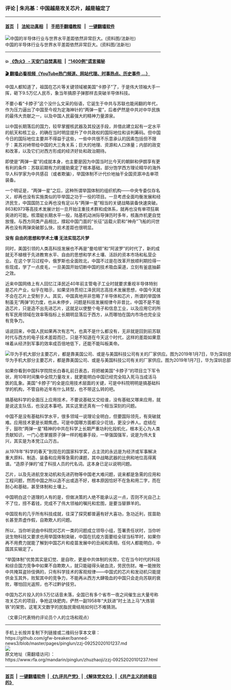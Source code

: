 ### 评论 | 朱兆基：中国越是攻关芯片，越是输定了
------------------------

#### [首页](https://github.com/gfw-breaker/banned-news3/blob/master/README.md) &nbsp;&nbsp;|&nbsp;&nbsp; [法轮功真相](https://github.com/begood0513/basic/blob/master/README.md)  &nbsp;&nbsp;|&nbsp;&nbsp; [手把手翻墙教程](https://github.com/gfw-breaker/guides/wiki)  &nbsp;&nbsp;|&nbsp;&nbsp; [一键翻墙软件](https://github.com/gfw-breaker/nogfw/blob/master/README.md)  



<div id="headerimg">
 <img alt="中国的半导体行业与世界水平差距依然非常巨大。(资料图/法新社)" src="https://www.rfa.org/mandarin/yataibaodao/gangtai/hx2-12062019103453.html/AFPdb8fbc-7c6a-11e9.jpg/@@images/8026d2e7-e5a3-42d5-b267-b1c32e8d0a80.jpeg" title="中国的半导体行业与世界水平差距依然非常巨大。(资料图/法新社)"/>
 <div id="headerimgcontents">
  <div id="headerimgcaption">
   <span>
    中国的半导体行业与世界水平差距依然非常巨大。(资料图/法新社)
   </span>
   <!-- zoomattribute -->
  </div>
  <!-- headerimgcaption -->
 </div>
 <!-- headerimagecontents -->
</div>

<hr/>


#### 💥 [《伪火》 - 天安门自焚真相 ](http://158.247.195.190:10000/videos/blog/weihuo.html)&nbsp; |&nbsp; [“1400例”谎言揭秘  ](http://158.247.195.190:10000/videos/blog/jiexi1400.html)

#### [ 🎬  翻墙必看视频（YouTube热门频道、网站代理、时事热点、历史事件 ...）](https://github.com/gfw-breaker/links/blob/master/banned.md)

<div id="storytext">
 <div>
  <div class="slot_header">
  </div>
 </div>
 <p>
 </p>
 <p align="left">
  中国人都知道了，祖国在芯片等关键领域被美国“卡脖子”了，于是伟大领袖大手一挥，砸下9.5万亿人民币，象当年搞原子弹那样去突破半导体科技。
 </p>
 <p align="left">
  不要小看“卡脖子”这个没什么文采的俗语，它诞生于中共与苏联也能闹翻的年代，作为压力逼出了中国至今视为定海神针的“两弹一星”，后者俨然是中共对中华民族的最伟大贡献之一，以及中国人民最强大的精神力量源泉。
 </p>
 <p align="left">
  以中国长期落后的国力，较早掌握核武器及其投送手段，并借此建立起有一定水平的航天和核工业，的确在当时明显提升了中共政权的国际地位和谈判筹码。但中国今日的国际地位主要并不得益于这些，一些中共很不乐意承认的因素包括但不限于：美苏对峙带给中国的大三角关系；巨大的地理、资源和人口体量；内部的政变和改革，以及它们对西方形成的经济好处和政治期待。
 </p>
 <p align="left">
  即使是“两弹一星”的成就本身，也主要是因为中国当时比今天的朝鲜和伊朗享有更有利的条件：苏联前期有力的援助奠定了根本基础，部分饱学西方理论精华的海外华人科学家为中共感召（或者欺骗），举国体制不计代价地抽干全国资源冲击单项装备。
 </p>
 <p align="left">
  一个明证是，“两弹一星”之后，这种所谓举国体制的组织机构——中央专委仅存名义，却再也没有实施类似的毕举国之功于一役的项目。一旦考虑全面均衡发展和经济民生，中国国防工业再也没有足以与“两弹一星”相当的关键战略装备快速突破。863和973等高技术发展计划一旦开始注重技术群和成体系，就再也没有单项狂飙突进的可能。核潜艇长期水平一般，陆基机动洲际导弹历时多年，核轰炸机更自觉放慢。与西方同类产品相比，撑起中国门面的“长征”运载火箭和“神舟”飞船的问世再也没有两弹突破那么快，技术差距也很明显。
 </p>
 <p align="left">
  <b>
   没有
  </b>
  <b>
   自由的思想和学术土壤
  </b>
  <b>
   无法实现芯片梦
  </b>
 </p>
 <p align="left">
  同时，美国引领的人类高科技发展也不再是“曼哈顿”和“阿波罗”的时代了，新的成就无不植根于先进教育水平、自由的思想和学术土壤、活跃的资本市场和私营企业。在这个学习过程中，俄罗斯也全面败北，中国不过是在改革开放顺利期捡得一些现成，学了一点皮毛，一旦美国开始切断中国的技术吸血渠道，立刻有釜底抽薪之效。
 </p>
 <p align="left">
  近来中国网络上有人回忆江泽民近40年前主管电子工业时就要求重视半导体特别是芯片产业，似乎在暗示，如果坚持贯彻江泽民同志高技术发展思想，中国今天就不会在芯片上受制于人。其实，中国真地并非忽略了半导体和芯片，所谓的举国体制虽无“两弹”的力度，也从未停步，问题是科技发展规律今非昔比，中国不是不能造芯片，只是造不出先进芯片，这就足以使整个电子和信息工业，以及应用它的所有军民用领域在效率等指标上长期明显落后于西方，从而哪怕在国内市场也完全没有竞争力。
 </p>
 <p align="left">
  话说回来，中国人民如果再次有志气，也真不是什么都没有，无非就是回到前苏联时代与西方的电子技术差距而已，只是不知道在今天这个时代，这样的差距如果意味着从经济到军事的效率成百倍地低下，还能不能叫板美帝。
 </p>
 <p align="left">
 </p>
 <p align="left">
  <div class="image-inline captioned" style="width:1500px;">
   <div style="width:1500px;">
    <img alt="华为手机大部分主要芯片，都是靠美国公司、或是与美国科技公司有关的厂家供应。图为2019年1月7日，华为深圳总部发布其服务器芯片鲲鹏920。（美联社）" src="https://www.rfa.org/mandarin/yataibaodao/jingmao/gf2-05312019081421.html/AP_19007291106032.jpg" title="华为手机大部分主要芯片，都是靠美国公司、或是与美国科技公司有关的厂家供应。图为2019年1月7日，华为深圳总部发布其服务器芯片鲲鹏920。（美联社）"/>
   </div>
   <div class="image-caption">
    <span style="width:1500px;">
     华为手机大部分主要芯片，都是靠美国公司、或是与美国科技公司有关的厂家供应。图为2019年1月7日，华为深圳总部发布其服务器芯片鲲鹏920。（美联社）
    </span>
    <span class="copyright">
    </span>
   </div>
  </div>
 </p>
 <p align="left">
  如果你看到中国科学院院长白春礼前日表态，将把被美国“卡脖子”的项目立下军令状，用10年时间集中全院力量攻关，就更能明白中国已经完全陷入死马当成活马医的乱象。美国“卡脖子”的全是应用技术层面的关键，可是中科院明明是搞基础科学的机构，不管自称近年有什么转型，也不带这么转的吧。
 </p>
 <p align="left">
  搞基础科学的全面压上应用技术，不要说基础又交给谁，没有基础又哪来应用，就是说这支队伍，也没这本事吧。其实这里还真有一个相当深刻的问题。
 </p>
 <p align="left">
  中国不是没有基础科学水平，很多领域一说理论全明白，但要国际领先，有突破就难。应用技术更是长期焦虑。可是中国哪方面都没少花钱，更没少养人。症结在于，鼓吹“两弹一星”精神的中共在科学上长期严重功利化投机化，根本无心为人类贡献知识，一门心思掌握原子弹一样的粗暴手段，一举强国强军，说是为伟大复兴，其实是为本党江山万古。
 </p>
 <p align="left">
  从1978年“科学的春天”到现在的国家科学奖，占主流的永远是为经济或军事解决重大原料、制造、装备和应用等急需的课题，其中战略武器的比例和地位高得离谱。“造原子弹的”成了科技人员的代名词。这本身已足以说明问题。
 </p>
 <p align="left">
  芯片，以及先进航空发动机和先进药物等中国老大难问题，说来都是急需的应用和工程问题，然而中国之所以造不出或造不好，根本原因恰好不在急和用二字，而在耐心和基础，甚至体制和土壤上。
 </p>
 <p align="left">
  中国明白这个道理的人有的是，但做决策的人绝不能承认这一点，否则不光自己上不了位，捞不着钱，完成不了伟大领袖的嘱托和宏图，是要当替罪羊的。
 </p>
 <p align="left">
  中国现有的几乎所有科技成就，往深了探究都普遍有好大喜功，急功近利，拔苗助长甚至弄虚作假，自欺欺人的问题。
 </p>
 <p align="left">
  所以，当你听说由中科院对芯片一类的问题成立领导小组，签署责任状时，当你听说生物科技又要求也用举国体制突破，中国在抗疫方面要给全球当标竿时，如果你再不用费力就能了解到中国芯片和疫苗发展中的丑闻和真相，任何人都能明白，中国其实输定了。
 </p>
 <p align="left">
  “举国体制”优势其实是幻觉、是自吹，更是中共体制的劣势，它在当今时代的科技和综合国力竞争中如果不自欺欺人，就只能碰得头破血流，劳民伤财。唯一能挫败中共掩耳盗铃伎俩的，只有科学技术的客观规律——中国式的芯片和发动机只能提供金玉其外，败絮其中的竞争力，不能再从西方大肆吸血的中国只会走向苏联的衰败，哪怕回光返照，也不过黔驴技穷。
 </p>
 <p align="left">
  中国为芯片投入的9.5万亿话音未落，全国已有多个省市一夜之间催生出大量号称攻关芯片的项目，争抢这块肥肉，俨然一副1958年“大跃进”时土法上马“大炼钢铁”的架势。这笔天文数字的民脂民膏结局如何已不难猜测。
 </p>
 <p>
 </p>
 <p>
  （文章只代表特约评论员个人的立场和观点）
 </p>
</div>

<hr/>
手机上长按并复制下列链接或二维码分享本文章：<br/>
https://github.com/gfw-breaker/banned-news3/blob/master/pages/pinglun/zzj-09252020101237.md <br/>
<a href='https://github.com/gfw-breaker/banned-news3/blob/master/pages/pinglun/zzj-09252020101237.md'><img src='https://github.com/gfw-breaker/banned-news3/blob/master/pages/pinglun/zzj-09252020101237.md.png'/></a> <br/>
原文地址（需翻墙访问）：https://www.rfa.org/mandarin/pinglun/zhuzhaoji/zzj-09252020101237.html


------------------------
#### [首页](https://github.com/gfw-breaker/banned-news3/blob/master/README.md) &nbsp;|&nbsp; [一键翻墙软件](https://github.com/gfw-breaker/nogfw/blob/master/README.md) &nbsp;| [《九评共产党》](https://github.com/gfw-breaker/9ping.md/blob/master/README.md#九评之一评共产党是什么) | [《解体党文化》](https://github.com/gfw-breaker/jtdwh.md/blob/master/README.md) | [《共产主义的终极目的》](https://github.com/gfw-breaker/gczydzjmd.md/blob/master/README.md)


<img src='http://gfw-breaker.win/banned-news3/pages/pinglun/zzj-09252020101237.md' width='0px' height='0px'/>